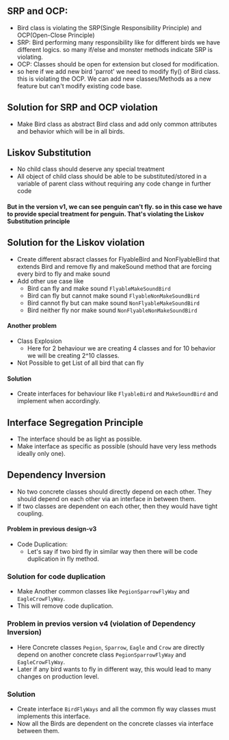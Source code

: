 ## SRP and OCP:
* Bird class is violating the SRP(Single Responsibility Principle) and OCP(Open-Close Principle)
* SRP: Bird performing many responsibility like for different birds we have different logics. so many 
   if/else and monster methods indicate SRP is violating.
* OCP: Classes should be open for extension but closed for modification.
* so here if we add new bird 'parrot' we need to modify fly() of Bird class. this is violating the OCP.
  We can add new classes/Methods as a new feature but can't modify existing code base.


## Solution for SRP and OCP violation
* Make Bird class as abstract Bird class and add only common attributes and behavior which will be in all birds.

## Liskov Substitution
* No child class should deserve any special treatment
* All object of child class should be able to be substituted/stored in a variable of parent class without requiring any code change in further code

#### But in the version v1, we can see penguin can't fly. so in this case we have to provide special treatment for penguin. That's violating the Liskov Substitution principle

## Solution for the Liskov violation
* Create different absract classes for FlyableBird and NonFlyableBird that extends Bird and remove fly and makeSound method that are forcing every bird to fly and make sound
* Add other use case like
   * Bird can fly and make sound `FlyableMakeSoundBird`
   * Bird can fly but cannot make sound `FlyableNonMakeSoundBird`
   * Bird cannot fly but can make sound `NonFlyableMakeSoundBird`
   * Bird neither fly nor make sound `NonFlyableNonMakeSoundBird`
#### Another problem
* Class Explosion
   * Here for 2 behaviour we are creating 4 classes and for 10 behavior we will be creating 2^10 classes.
* Not Possible to get List of all bird that can fly 
#### Solution
* Create interfaces for behaviour like `FlyableBird` and `MakeSoundBird` and implement when accordingly.

## Interface Segregation Principle
* The interface should be as light as possible.
* Make interface as specific as possible (should have very less methods ideally only one).

## Dependency Inversion
* No two concrete classes should directly depend on each other. They should depend on each other via an interface in between them.
* If two classes are dependent on each other, then they would have tight coupling.

#### Problem in previous design-v3
* Code Duplication: 
  * Let's say if two bird fly in similar way then there will be code duplication in fly method.
### Solution for code duplication
* Make Another common classes like `PegionSparrowFlyWay` and `EagleCrowFlyWay`.
* This will remove code duplication.

### Problem in previos version v4 (violation of Dependency Inversion)
* Here Concrete classes `Pegion`, `Sparrow`, `Eagle` and `Crow` are directly depend on another concrete class `PegionSparrowFlyWay` and `EagleCrowFlyWay`.
* Later if any bird wants to fly in different way, this would lead to many changes on production level. 
### Solution 
* Create interface `BirdFlyWays` and all the common fly way classes must implements this interface.
* Now all the Birds are dependent on the concrete classes via interface between them.